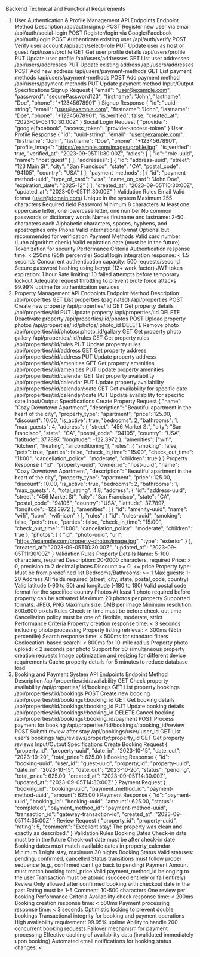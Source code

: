 Backend Technical and Functional Requirements
1. User Authentication & Profile Management
API Endpoints
Endpoint	Method	Description
/api/auth/signup	POST	Register new user via email
/api/auth/social-login	POST	Register/login via Google/Facebook
/api/auth/login	POST	Authenticate existing user
/api/auth/verify	POST	Verify user account
/api/auth/select-role	PUT	Update user as host or guest
/api/users/profile	GET	Get user profile details
/api/users/profile	PUT	Update user profile
/api/users/addresses	GET	List user addresses
/api/users/addresses	PUT	Update existing address
/api/users/addresses	POST	Add new address
/api/users/payment-methods	GET	List payment methods
/api/users/payment-methods	POST	Add payment method
/api/users/payment-methods	PUT	Update payment method
Input/Output Specifications
Signup Request
{
  "email": "user@example.com",
  "password": "securePassword123",
  "firstname": "John",
  "lastname": "Doe",
  "phone": "+12345678901"
}
Signup Response
{
  "id": "uuid-string",
  "email": "user@example.com",
  "firstname": "John",
  "lastname": "Doe",
  "phone": "+12345678901",
  "is_verified": false,
  "created_at": "2023-09-05T10:30:00Z"
}
Social Login Request
{
  "provider": "google|facebook",
  "access_token": "provider-access-token"
}
User Profile Response
{
  "id": "uuid-string",
  "email": "user@example.com",
  "firstname": "John",
  "lastname": "Doe",
  "phone": "+12345678901",
  "profile_image": "https://example.com/images/profile.jpg",
  "is_verified": true,
  "verified_at": "2023-09-05T11:30:00Z",
  "roles": [
    {
      "id": "role-uuid",
      "name": "host|guest"
    }
  ],
  "addresses": [
    {
      "id": "address-uuid",
      "street": "123 Main St",
      "city": "San Francisco",
      "state": "CA",
      "postal_code": "94105",
      "country": "USA"
    }
  ],
  "payment_methods": [
    {
      "id": "payment-method-uuid",
      "type_of_card": "visa",
      "name_on_card": "John Doe",
      "expiration_date": "2025-12"
    }
  ],
  "created_at": "2023-09-05T10:30:00Z",
  "updated_at": "2023-09-05T11:30:00Z"
}
Validation Rules
Email
Valid format (user@domain.com)
Unique in the system
Maximum 255 characters
Required field
Password
Minimum 8 characters
At least one uppercase letter, one lowercase letter, one number
No common passwords or dictionary words
Names
firstname and lastname: 2-50 characters each
Alphabetic characters, spaces, hyphens, and apostrophes only
Phone
Valid international format
Optional but recommended for verification
Payment Methods
Valid card number (Luhn algorithm check)
Valid expiration date (must be in the future)
Tokenization for security
Performance Criteria
Authentication response time: < 250ms (95th percentile)
Social login integration response: < 1.5 seconds
Concurrent authentication capacity: 500 requests/second
Secure password hashing using bcrypt (12+ work factor)
JWT token expiration: 1 hour
Rate limiting: 10 failed attempts before temporary lockout
Adequate request throttling to prevent brute force attacks
99.99% uptime for authentication services
2. Property Management
API Endpoints
Endpoint	Method	Description
/api/properties	GET	List properties (paginated)
/api/properties	POST	Create new property
/api/properties/:id	GET	Get property details
/api/properties/:id	PUT	Update property
/api/properties/:id	DELETE	Deactivate property
/api/properties/:id/photos	POST	Upload property photos
/api/properties/:id/photos/:photo_id	DELETE	Remove photo
/api/properties/:id/photos/:photo_id/gallary	GET	Get property photo gallery
/api/properties/:id/rules	GET	Get property rules
/api/properties/:id/rules	PUT	Update property rules
/api/properties/:id/address	GET	Get property address
/api/properties/:id/address	PUT	Update property address
/api/properties/:id/amenities	GET	Get property amenities
/api/properties/:id/amenities	PUT	Update property amenities
/api/properties/:id/calendar	GET	Get property availability
/api/properties/:id/calendar	PUT	Update property availability
/api/properties/:id/calendar/:date	GET	Get availability for specific date
/api/properties/:id/calendar/:date	PUT	Update availability for specific date
Input/Output Specifications
Create Property Request
{
  "name": "Cozy Downtown Apartment",
  "description": "Beautiful apartment in the heart of the city",
  "property_type": "apartment",
  "price": 125.00,
  "discount": 10.00,
  "is_active": true,
  "bedrooms": 2,
  "bathrooms": 1,
  "max_guests": 4,
  "address": {
    "street": "456 Market St",
    "city": "San Francisco",
    "state": "CA",
    "postal_code": "94105",
    "country": "USA",
    "latitude": 37.7897,
    "longitude": -122.3972
  },
  "amenities": ["wifi", "kitchen", "heating", "airconditioning"],
  "rules": {
    "smoking": false,
    "pets": true,
    "parties": false,
    "check_in_time": "15:00",
    "check_out_time": "11:00",
    "cancellation_policy": "moderate",
    "children": true
  }
}
Property Response
{
  "id": "property-uuid",
  "owner_id": "host-uuid",
  "name": "Cozy Downtown Apartment",
  "description": "Beautiful apartment in the heart of the city",
  "property_type": "apartment",
  "price": 125.00,
  "discount": 10.00,
  "is_active": true,
  "bedrooms": 2,
  "bathrooms": 1,
  "max_guests": 4,
  "total_rating": 4.8,
  "address": {
    "id": "address-uuid",
    "street": "456 Market St",
    "city": "San Francisco",
    "state": "CA",
    "postal_code": "94105",
    "country": "USA",
    "latitude": 37.7897,
    "longitude": -122.3972
  },
  "amenities": [
    {
      "id": "amenity-uuid",
      "name": "wifi",
      "icon": "wifi-icon"
    }
  ],
  "rules": {
    "id": "rules-uuid",
    "smoking": false,
    "pets": true,
    "parties": false,
    "check_in_time": "15:00",
    "check_out_time": "11:00",
    "cancellation_policy": "moderate",
    "children": true
  },
  "photos": [
    {
      "id": "photo-uuid",
      "url": "https://example.com/property-photos/image.jpg",
      "type": "exterior"
    }
  ],
  "created_at": "2023-09-05T10:30:00Z",
  "updated_at": "2023-09-05T11:30:00Z"
}
Validation Rules
Property Details
Name: 5-100 characters, required
Description: 20-2000 characters, required
Price: > 0, precision to 2 decimal places
Discount: >= 0, <= price
Property type: Must be from predefined list
Bedrooms/Bathrooms: >= 1
Max guests: 1-20
Address
All fields required (street, city, state, postal_code, country)
Valid latitude (-90 to 90) and longitude (-180 to 180)
Valid postal code format for the specified country
Photos
At least 1 photo required before property can be activated
Maximum 20 photos per property
Supported formats: JPEG, PNG
Maximum size: 5MB per image
Minimum resolution: 800x600 pixels
Rules
Check-in time must be before check-out time
Cancellation policy must be one of: flexible, moderate, strict
Performance Criteria
Property creation response time: < 3 seconds including photo processing
Property listing retrieval: < 300ms (95th percentile)
Search response time: < 500ms for standard filters
Geolocation-based search: < 800ms for 10-mile radius
Property photo upload: < 2 seconds per photo
Support for 50 simultaneous property creation requests
Image optimization and resizing for different device requirements
Cache property details for 5 minutes to reduce database load
3. Booking and Payment System
API Endpoints
Endpoint	Method	Description
/api/properties/:id/availability	GET	Check property availability
/api/properties/:id/bookings	GET	List property bookings
/api/properties/:id/bookings	POST	Create new booking
/api/properties/:id/bookings/:booking_id	GET	Get booking details
/api/properties/:id/bookings/:booking_id	PUT	Update booking details
/api/properties/:id/bookings/:booking_id	DELETE	Cancel booking
/api/properties/:id/bookings/:booking_id/payment	POST	Process payment for booking
/api/properties/:id/bookings/:booking_id/review	POST	Submit review after stay
/api/bookings/user/:user_id	GET	List user's bookings
/api/reviews/property/:property_id	GET	Get property reviews
Input/Output Specifications
Create Booking Request
{
  "property_id": "property-uuid",
  "date_in": "2023-10-15",
  "date_out": "2023-10-20",
  "total_price": 625.00
}
Booking Response
{
  "id": "booking-uuid",
  "user_id": "guest-uuid",
  "property_id": "property-uuid",
  "date_in": "2023-10-15",
  "date_out": "2023-10-20",
  "status": "pending",
  "total_price": 625.00,
  "created_at": "2023-09-05T14:30:00Z",
  "updated_at": "2023-09-05T14:30:00Z"
}
Payment Request
{
  "booking_id": "booking-uuid",
  "payment_method_id": "payment-method-uuid",
  "amount": 625.00
}
Payment Response
{
  "id": "payment-uuid",
  "booking_id": "booking-uuid",
  "amount": 625.00,
  "status": "completed",
  "payment_method_id": "payment-method-uuid",
  "transaction_id": "gateway-transaction-id",
  "created_at": "2023-09-05T14:35:00Z"
}
Review Request
{
  "property_id": "property-uuid",
  "rating": 5,
  "comment": "Excellent stay! The property was clean and exactly as described."
}
Validation Rules
Booking Dates
Check-in date must be in the future
Check-out date must be after check-in date
Booking dates must match available dates in property_calendar
Minimum 1 night stay, maximum 30 nights
Booking Status
Valid statuses: pending, confirmed, cancelled
Status transitions must follow proper sequence (e.g., confirmed can't go back to pending)
Payment
Amount must match booking total_price
Valid payment_method_id belonging to the user
Transaction must be atomic (succeed entirely or fail entirely)
Review
Only allowed after confirmed booking with checkout date in the past
Rating must be 1-5
Comment: 10-500 characters
One review per booking
Performance Criteria
Availability check response time: < 200ms
Booking creation response time: < 500ms
Payment processing response time: < 3 seconds
Optimistic locking to prevent double bookings
Transactional integrity for booking and payment operations
High availability requirement: 99.95% uptime
Ability to handle 200 concurrent booking requests
Failover mechanism for payment processing
Effective caching of availability data (invalidated immediately upon booking)
Automated email notifications for booking status changes: <
